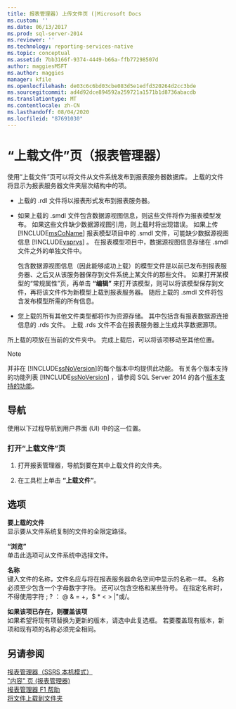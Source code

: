 ```yaml
---
title: 报表管理器) 上传文件页 (|Microsoft Docs
ms.custom: ''
ms.date: 06/13/2017
ms.prod: sql-server-2014
ms.reviewer: ''
ms.technology: reporting-services-native
ms.topic: conceptual
ms.assetid: 7bb3166f-9374-4449-b66a-ffb77298507d
author: maggiesMSFT
ms.author: maggies
manager: kfile
ms.openlocfilehash: de03c6c6bd03cbe083d5e1edfd320264d2cc3bde
ms.sourcegitcommit: ad4d92dce894592a259721a1571b1d8736abacdb
ms.translationtype: MT
ms.contentlocale: zh-CN
ms.lasthandoff: 08/04/2020
ms.locfileid: "87691030"
---
```

# <a name="upload-file-page-report-manager"></a>“上载文件”页（报表管理器）
  使用“上载文件”页可以将文件从文件系统发布到报表服务器数据库。 上载的文件将显示为报表服务器文件夹层次结构中的项。  
  
-   上载的 .rdl 文件将以报表形式发布到报表服务器。  
  
-   如果上载的 .smdl 文件包含数据源视图信息，则这些文件将作为报表模型发布。 如果这些文件缺少数据源视图引用，则上载时将出现错误。 如果上传 [!INCLUDE[msCoName](../includes/msconame-md.md)] 报表模型项目中的 .smdl 文件，可能缺少数据源视图信息 [!INCLUDE[vsprvs](../includes/vsprvs-md.md)] 。 在报表模型项目中，数据源视图信息存储在 .smdl 文件之外的单独文件中。  
  
     包含数据源视图信息（因此能够成功上载）的模型文件是以前已发布到报表服务器、之后又从该服务器保存到文件系统上某文件的那些文件。 如果打开某模型的“常规属性”页，再单击 **“编辑”** 来打开该模型，则可以将该模型保存到文件，再将该文件作为新模型上载到报表服务器。 随后上载的 .smdl 文件将包含发布模型所需的所有信息。  
  
-   您上载的所有其他文件类型都将作为资源存储。 其中包括含有报表数据源连接信息的 .rds 文件。 上载 .rds 文件不会在报表服务器上生成共享数据源项。  
  
 所上载的项放在当前的文件夹中。 完成上载后，可以将该项移动至其他位置。  
  
> [!NOTE]  
>  并非在 [!INCLUDE[ssNoVersion](../includes/ssnoversion-md.md)]的每个版本中均提供此功能。 有关各个版本支持的功能列表 [!INCLUDE[ssNoVersion](../includes/ssnoversion-md.md)] ，请参阅 SQL Server 2014 的各个[版本支持的功能](../../2014/getting-started/features-supported-by-the-editions-of-sql-server-2014.md)。  
  
## <a name="navigation"></a>导航  
 使用以下过程导航到用户界面 (UI) 中的这一位置。  
  
### <a name="to-open-the-upload-file-page"></a>打开“上载文件”页  
  
1.  打开报表管理器，导航到要在其中上载文件的文件夹。  
  
2.  在工具栏上单击 **“上载文件”**。  
  
## <a name="options"></a>选项  
 **要上载的文件**  
 显示要从文件系统复制的文件的全限定路径。  
  
 **“浏览”**  
 单击此选项可从文件系统中选择文件。  
  
 **名称**  
 键入文件的名称，文件名应与将在报表服务器命名空间中显示的名称一样。 名称必须至少包含一个字母数字字符。 还可以包含空格和某些符号。 在指定名称时，不得使用字符 ; ? ： \@ & = +，$ * \< > |"或/。  
  
 **如果该项已存在，则覆盖该项**  
 如果希望将现有项替换为更新的版本，请选中此复选框。 若要覆盖现有版本，新项和现有项的名称必须完全相同。  
  
## <a name="see-also"></a>另请参阅  
 [报表管理器（SSRS 本机模式）](../../2014/reporting-services/report-manager-ssrs-native-mode.md)   
 ["内容" 页 &#40;报表管理器&#41;](../../2014/reporting-services/contents-page-report-manager.md)   
 [报表管理器 F1 帮助](../../2014/reporting-services/report-manager-f1-help.md)   
 [将文件上载到文件夹](report-server/upload-files-to-a-folder.md)  
  
  
